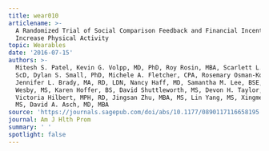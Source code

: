 ```yaml
---
title: wear010
articlename: >-
  A Randomized Trial of Social Comparison Feedback and Financial Incentives to
  Increase Physical Activity
topic: Wearables
date: '2016-07-15'
authors: >-
  Mitesh S. Patel, Kevin G. Volpp, MD, PhD, Roy Rosin, MBA, Scarlett L. Bellamy,
  ScD, Dylan S. Small, PhD, Michele A. Fletcher, CPA, Rosemary Osman-Koss, BS,
  Jennifer L. Brady, MA, RD, LDN, Nancy Haff, MD, Samantha M. Lee, BSE, Lisa
  Wesby, MS, Karen Hoffer, BS, David Shuttleworth, MS, Devon H. Taylor, BS,
  Victoria Hilbert, MPH, RD, Jingsan Zhu, MBA, MS, Lin Yang, MS, Xingmei Wang,
  MS, David A. Asch, MD, MBA
source: 'https://journals.sagepub.com/doi/abs/10.1177/0890117116658195'
journal: Am J Hlth Prom
summary: ' '
spotlight: false
---
```


